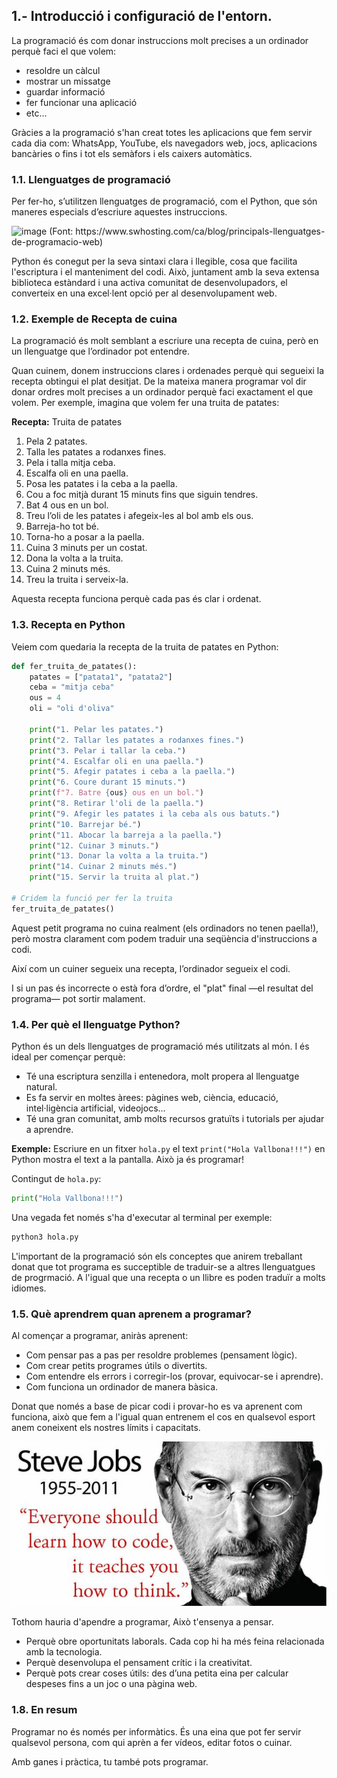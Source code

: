 

## 1.- Introducció i configuració de l'entorn.

La programació és com donar instruccions molt precises a un ordinador perquè faci el que volem: 
* resoldre un càlcul
* mostrar un missatge
* guardar informació
* fer funcionar una aplicació
* etc...

Gràcies a la programació s'han creat totes les aplicacions que fem servir cada dia com: WhatsApp, YouTube, els navegadors web, jocs, aplicacions bancàries o fins i tot els semàfors i els caixers automàtics.


### 1.1. Llenguatges de programació

Per fer-ho, s’utilitzen llenguatges de programació, com el Python, que són maneres especials d’escriure aquestes instruccions.

<img width="1200" height="627" alt="image" src="https://github.com/user-attachments/assets/82c11b08-a708-4211-b8fe-fb4fb1ccbed6" />
(Font: https://www.swhosting.com/ca/blog/principals-llenguatges-de-programacio-web)

Python és conegut per la seva sintaxi clara i llegible, cosa que facilita l'escriptura i el manteniment del codi. Això, juntament amb la seva extensa biblioteca estàndard i una activa comunitat de desenvolupadors, el converteix en una excel·lent opció per al desenvolupament web.




### 1.2. Exemple de Recepta de cuina


La programació és molt semblant a escriure una recepta de cuina, però en un llenguatge que l’ordinador pot entendre.

Quan cuinem, donem instruccions clares i ordenades perquè qui segueixi la recepta obtingui el plat desitjat. De la mateixa manera programar vol dir donar ordres molt precises a un ordinador perquè faci exactament el que volem. Per exemple, imagina que volem fer una truita de patates:

**Recepta:** Truita de patates
1. Pela 2 patates.
2. Talla les patates a rodanxes fines.
3. Pela i talla mitja ceba.
4. Escalfa oli en una paella.
5. Posa les patates i la ceba a la paella.
6. Cou a foc mitjà durant 15 minuts fins que siguin tendres.
7. Bat 4 ous en un bol.
8. Treu l’oli de les patates i afegeix-les al bol amb els ous.
9. Barreja-ho tot bé.
10. Torna-ho a posar a la paella.
11. Cuina 3 minuts per un costat.
12. Dona la volta a la truita.
13. Cuina 2 minuts més.
14. Treu la truita i serveix-la.
    
Aquesta recepta funciona perquè cada pas és clar i ordenat.


### 1.3. Recepta en Python

Veiem com quedaria la recepta de la truita de patates en Python:

```Python
def fer_truita_de_patates():
    patates = ["patata1", "patata2"]
    ceba = "mitja ceba"
    ous = 4
    oli = "oli d'oliva"

    print("1. Pelar les patates.")
    print("2. Tallar les patates a rodanxes fines.")
    print("3. Pelar i tallar la ceba.")
    print("4. Escalfar oli en una paella.")
    print("5. Afegir patates i ceba a la paella.")
    print("6. Coure durant 15 minuts.")
    print(f"7. Batre {ous} ous en un bol.")
    print("8. Retirar l'oli de la paella.")
    print("9. Afegir les patates i la ceba als ous batuts.")
    print("10. Barrejar bé.")
    print("11. Abocar la barreja a la paella.")
    print("12. Cuinar 3 minuts.")
    print("13. Donar la volta a la truita.")
    print("14. Cuinar 2 minuts més.")
    print("15. Servir la truita al plat.")

# Cridem la funció per fer la truita
fer_truita_de_patates()
```

Aquest petit programa no cuina realment (els ordinadors no tenen paella!), però mostra clarament com podem traduir una seqüència
d'instruccions a codi. 

Així com un cuiner segueix una recepta, l’ordinador segueix el codi.

I si un pas és incorrecte o està fora d’ordre, el "plat" final —el resultat del programa— pot sortir malament.


### 1.4. Per què el llenguatge Python?

Python és un dels llenguatges de programació més utilitzats al món. I és ideal per començar perquè:

* Té una escriptura senzilla i entenedora, molt propera al llenguatge natural.
* Es fa servir en moltes àrees: pàgines web, ciència, educació, intel·ligència artificial, videojocs...
* Té una gran comunitat, amb molts recursos gratuïts i tutorials per ajudar a aprendre.


**Exemple:** Escriure en un fitxer `hola.py` el text `print("Hola Vallbona!!!")` en Python mostra el text a la pantalla. Això ja és programar!

Contingut de `hola.py`:
```Python
print("Hola Vallbona!!!")
```

Una vegada fet només s'ha d'executar al terminal per exemple:
```bash
python3 hola.py
```


L'important de la programació són els conceptes que anirem treballant donat que tot programa es succeptible de traduir-se a altres llenguatgues de progrmació. A l'igual que una recepta o un llibre es poden traduïr a molts idiomes.



### 1.5. Què aprendrem quan aprenem a programar?

Al començar a programar, aniràs aprenent:

* Com pensar pas a pas per resoldre problemes (pensament lògic).
* Com crear petits programes útils o divertits.
* Com entendre els errors i corregir-los (provar, equivocar-se i aprendre).
* Com funciona un ordinador de manera bàsica.

Donat que només a base de picar codi i provar-ho es va aprenent com funciona, això que fem a l'igual quan entrenem el cos en qualsevol esport anem coneixent els nostres límits i capacitats.

![Steve Jobs](imatges/steve.png)

Tothom hauria d'apendre a programar, Això t'ensenya a pensar.

* Perquè obre oportunitats laborals. Cada cop hi ha més feina relacionada amb la tecnologia.
* Perquè desenvolupa el pensament crític i la creativitat.
* Perquè pots crear coses útils: des d’una petita eina per calcular despeses fins a un joc o una pàgina web.


### 1.8. En resum

Programar no és només per informàtics. És una eina que pot fer servir qualsevol persona, com qui aprèn a fer vídeos, editar fotos o cuinar. 

Amb ganes i pràctica, tu també pots programar.
